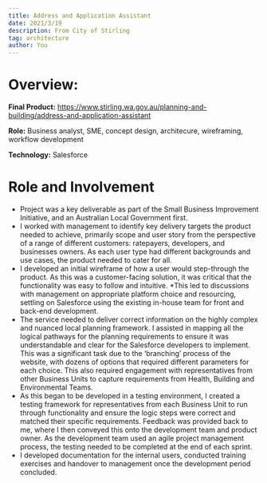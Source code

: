 ```yaml
---
title: Address and Application Assistant
date: 2021/3/19
description: From City of Stirling
tag: architecture
author: You
---
```

# Overview:

**Final Product:** https://www.stirling.wa.gov.au/planning-and-building/address-and-application-assistant

**Role:** Business analyst, SME, concept design, architecure, wireframing, workflow development

**Technology:** Salesforce

# Role and Involvement

* Project was a key deliverable as part of the Small Business Improvement Initiative, and an Australian Local Government first.
* I worked with management to identify key delivery targets the product needed to achieve, primarily scope and user story from the perspective of a range of different customers: ratepayers, developers, and businesses owners. As each user type had different backgrounds and use cases, the product needed to cater for all. 
* I developed an initial wireframe of how a user would step-through the product. As this was a customer-facing solution, it was critical that the functionality was easy to follow and intuitive. 
*This led to discussions with management on appropriate platform choice and resourcing, settling on Salesforce using the existing in-house team for front and back-end development. 
* The service needed to deliver correct information on the highly complex and nuanced local planning framework. I assisted in mapping all the logical pathways for the planning requirements to ensure it was understandable and clear for the Salesforce developers to implement. This was a significant task due to the ‘branching’ process of the website, with dozens of options that required different parameters for each choice. This also required engagement with representatives from other Business Units to capture requirements from Health, Building and Environmental Teams. 
* As this began to be developed in a testing environment, I created a testing framework for representatives from each Business Unit to run through functionality and ensure the logic steps were correct and matched their specific requirements. Feedback was provided back to me, where I then conveyed this onto the development team and product owner. As the development team used an agile project management process, the testing needed to be completed at the end of each sprint. 
* I developed documentation for the internal users, conducted training exercises and handover to management once the development period concluded. 
